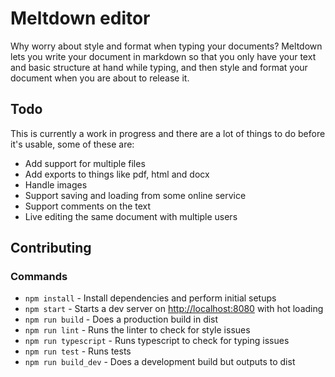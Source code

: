 # Meltdown editor

Why worry about style and format when typing your documents?
Meltdown lets you write your document in markdown so that you only have your text
and basic structure at hand while typing, and then style and format your document
when you are about to release it.

## Todo
This is currently a work in progress and there are a lot of things to do before
it's usable, some of these are:

- Add support for multiple files
- Add exports to things like pdf, html and docx
- Handle images
- Support saving and loading from some online service
- Support comments on the text
- Live editing the same document with multiple users

## Contributing

### Commands
- `npm install` - Install dependencies and perform initial setups
- `npm start` - Starts a dev server on <http://localhost:8080> with hot loading
- `npm run build` - Does a production build in dist
- `npm run lint` - Runs the linter to check for style issues
- `npm run typescript` - Runs typescript to check for typing issues
- `npm run test` - Runs tests
- `npm run build_dev` - Does a development build but outputs to dist
